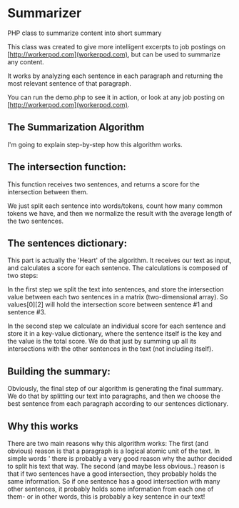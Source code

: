 Summarizer
==========

PHP class to summarize content into short summary

This class was created to give more intelligent excerpts to job postings on [http://workerpod.com](workerpod.com), but can be used to summarize any content.

It works by analyzing each sentence in each paragraph and returning the most relevant sentence of that paragraph.

You can run the demo.php to see it in action, or look at any job posting on [http://workerpod.com](workerpod.com).

## The Summarization Algorithm

I'm going to explain step-by-step how this algorithm works.

## The intersection function:

This function receives two sentences, and returns a score for the intersection between them.

We just split each sentence into words/tokens, count how many common tokens we have, and then we normalize the result with the average length of the two sentences.

## The sentences dictionary:

This part is actually the 'Heart' of the algorithm. It receives our text as input, and calculates a score for each sentence. The calculations is composed of two steps:

In the first step we split the text into sentences, and store the intersection value between each two sentences in a matrix (two-dimensional array). So values[0][2] will hold the intersection score between sentence #1 and sentence #3.

In the second step we calculate an individual score for each sentence and store it in a key-value dictionary, where the sentence itself is the key and the value is the total score. We do that just by summing up all its intersections with the other sentences in the text (not including itself).

## Building the summary:

Obviously, the final step of our algorithm is generating the final summary. We do that by splitting our text into paragraphs, and then we choose the best sentence from each paragraph according to our sentences dictionary.

## Why this works

There are two main reasons why this algorithm works: The first (and obvious) reason is that a paragraph is a logical atomic unit of the text. In simple words ' there is probably a very good reason why the author decided to split his text that way. The second (and maybe less obvious..) reason is that if two sentences have a good intersection, they probably holds the same information. So if one sentence has a good intersection with many other sentences, it probably holds some information from each one of them- or in other words, this is probably a key sentence in our text!